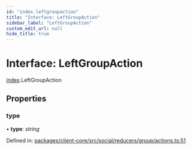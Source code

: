 ```yaml
---
id: "index.leftgroupaction"
title: "Interface: LeftGroupAction"
sidebar_label: "LeftGroupAction"
custom_edit_url: null
hide_title: true
---
```


# Interface: LeftGroupAction

[index](../modules/index.md).LeftGroupAction

## Properties

### type

• **type**: *string*

Defined in: [packages/client-core/src/social/reducers/group/actions.ts:51](https://github.com/xr3ngine/xr3ngine/blob/716a06460/packages/client-core/src/social/reducers/group/actions.ts#L51)
